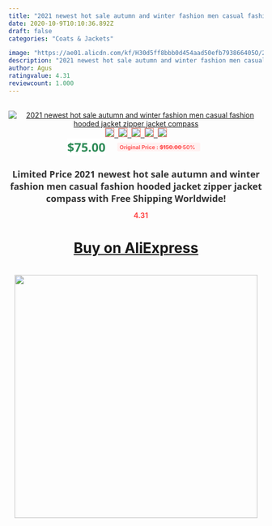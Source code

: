 ```yaml
---
title: "2021 newest hot sale autumn and winter fashion men casual fashion hooded jacket zipper jacket compass"
date: 2020-10-9T10:10:36.892Z
draft: false
categories: "Coats & Jackets"

image: "https://ae01.alicdn.com/kf/H30d5ff8bbb0d454aad50efb793866405O/2021-newest-hot-sale-autumn-and-winter-fashion-men-casual-fashion-hooded-jacket-zipper-jacket-compass.jpg"
description: "2021 newest hot sale autumn and winter fashion men casual fashion hooded jacket zipper jacket compass"
author: Agus
ratingvalue: 4.31
reviewcount: 1.000
---
```

<br>
<div style="text-align: center;">
<a href="https://s.click.aliexpress.com/e/_9RvvPJ" target="_blank" rel="nofollow noopener noreferrer"><img alt="2021 newest hot sale autumn and winter fashion men casual fashion hooded jacket zipper jacket compass" class="magnifier-image" src="https://ae01.alicdn.com/kf/H30d5ff8bbb0d454aad50efb793866405O/2021-newest-hot-sale-autumn-and-winter-fashion-men-casual-fashion-hooded-jacket-zipper-jacket-compass.jpg_640x640.jpg">
<br>
<img style="border:1px solid salmon" src="https://ae01.alicdn.com/kf/H30d5ff8bbb0d454aad50efb793866405O/2021-newest-hot-sale-autumn-and-winter-fashion-men-casual-fashion-hooded-jacket-zipper-jacket-compass.jpg_120x120.jpg">&nbsp;&nbsp;<img style="border:1px solid salmon" src="https://ae01.alicdn.com/kf/Hd0a426b7ece34d828a9a702482106071B/2021-newest-hot-sale-autumn-and-winter-fashion-men-casual-fashion-hooded-jacket-zipper-jacket-compass.jpg_120x120.jpg">&nbsp;&nbsp;<img style="border:1px solid salmon" src="https://ae01.alicdn.com/kf/H9e0f14689e96474c814c84b618823bebk/2021-newest-hot-sale-autumn-and-winter-fashion-men-casual-fashion-hooded-jacket-zipper-jacket-compass.jpg_120x120.jpg">&nbsp;&nbsp;<img style="border:1px solid salmon" src="https://ae01.alicdn.com/kf/Hac809bc5899440b3aca2914e0b9e4b86j/2021-newest-hot-sale-autumn-and-winter-fashion-men-casual-fashion-hooded-jacket-zipper-jacket-compass.jpg_120x120.jpg">&nbsp;&nbsp;<img style="border:1px solid salmon" src="https://ae01.alicdn.com/kf/H310e71e50be24e2ebcd1a0eb03fa3831g/2021-newest-hot-sale-autumn-and-winter-fashion-men-casual-fashion-hooded-jacket-zipper-jacket-compass.jpg_120x120.jpg"></a></div><br0>
<div style="text-align: center;"><span style="background-color: white; border: 0px; box-sizing: border-box; color: seagreen; display: inline-block; font-family: &quot;open sans&quot; , &quot;arial&quot; , &quot;helvetica&quot; , sans-serif , &quot;heiti&quot;; font-size: 24px; font-stretch: inherit; font-weight: 700; line-height: inherit; margin: 0px 10px 0px 0px; padding: 0px; vertical-align: middle;">$75.00 </span>
<span style="background: rgb(255 , 241 , 241); border-radius: 3px; border: 0px; box-sizing: border-box; color: #ff4747; display: inline-block; font-family: inherit; font-size: 12px; font-stretch: inherit; font-style: inherit; font-variant: inherit; font-weight: 600; line-height: inherit; margin: 0px; padding: 2px 5px; transform: scale(0.9); vertical-align: middle;">Original Price : <b style="text-decoration: line-through;">$150.00 </b> 50%&nbsp;&nbsp;</span></div>
<h1 style="color: #333333; display: inline-block; font-family: &quot;open sans&quot; , &quot;arial&quot; , &quot;helvetica&quot; , sans-serif , &quot;heiti&quot;; font-size: 18px; font-stretch: inherit; font-weight: 700; text-align: center;">Limited Price 2021 newest hot sale autumn and winter fashion men casual fashion hooded jacket zipper jacket compass with Free Shipping Worldwide!</h1>
<div style="color: #ff4747; text-align: center;">
<img src="https://4.bp.blogspot.com/-M0ZcTcb-5uY/XleCXlxnR4I/AAAAAAAAAEc/OrjgMkXV1oMQFaCRZj5HQwOCBcu3w1FegCPcBGAYYCw/s1600/star.png" style="height: 15px;">&nbsp;<b>4.31</b></div>
<div class="button_cont" align="center"><a class="buynow_a" href="https://s.click.aliexpress.com/e/_9RvvPJ" target="_blank" rel="nofollow noopener noreferrer"><H1>Buy on AliExpress</H1></a></div><br>
<div class="separator" style="clear: both; text-align: center;">
<img src="https://lh3.googleusercontent.com/-pTy5HemUv9M/XlePHvY0dAI/AAAAAAAAAE4/0nX5iRUoIWY8eMW9Dpxeirr157OZliDIgCLcBGAsYHQ/s1600/badge.gif" width="480">
</div>
